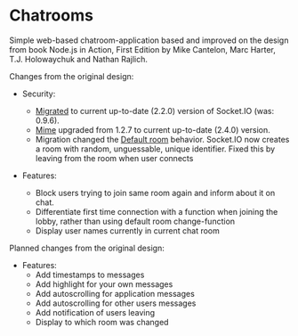 [migrating_socketio]:https://socket.io/docs/migrating-from-0-9/
[mime]:https://www.npmjs.com/package/mime
[defaultroom_socketio]:https://socket.io/docs/rooms-and-namespaces/#Default-room

# Chatrooms
Simple web-based chatroom-application based and improved on the design from book Node.js in Action, First Edition by Mike Cantelon, Marc Harter, T.J. Holowaychuk and Nathan Rajlich.

Changes from the original design:
* Security:
    * [Migrated][migrating_socketio] to current up-to-date (2.2.0) version of Socket.IO (was: 0.9.6).
    * [Mime][mime] upgraded from 1.2.7 to current up-to-date (2.4.0) version.
    * Migration changed the [Default room][defaultroom_socketio] behavior. Socket.IO now creates a room with random, unguessable, unique identifier. Fixed this by leaving from the room when user connects

* Features:
    * Block users trying to join same room again and inform about it on chat.
    * Differentiate first time connection with a function when joining the lobby, rather than using default room change-function
    * Display user names currently in current chat room



Planned changes from the original design:
* Features:
    * Add timestamps to messages
    * Add highlight for your own messages
    * Add autoscrolling for application messages
    * Add autoscrolling for other users messages
    * Add notification of users leaving
    * Display to which room was changed

